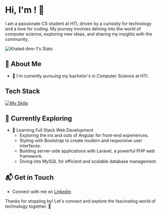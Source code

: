 # Hi, I'm <Khaled>! 👋

I am a passionate CS student at HTI, driven by a curiosity for technology and a love for coding. My journey involves delving into the world of computer science, exploring new ideas, and sharing my insights with the community.

![Khaled-Amr-1's Stats](https://github-readme-stats.vercel.app/api?username=Khaled-Amr-1&theme=vue-dark&show_icons=true&hide_border=true&count_private=true)


## 🚀 About Me

- 🔭 I'm currently pursuing my bachelor's in Computer Science at HTI.


## Tech Stack
[![My Skills](https://skillicons.dev/icons?i=py)](https://skillicons.dev)

## 🌱 Currently Exploring

- 🚀 Learning Full Stack Web Development
  - Exploring the ins and outs of Angular for front-end experiences.
  - Styling with Bootstrap to create modern and responsive user interfaces.
  - Building server-side applications with Laravel, a powerful PHP web framework.
  - Diving into MySQL for efficient and scalable database management.


## 📬 Get in Touch

- Connect with me on [Linkedin](www.linkedin.com/in/khaled-1-amr)


Thanks for stopping by! Let's connect and explore the fascinating world of technology together. 🚀



<!--

Here are some ideas to get you started:

- 🔭 I’m currently working on ...
- 🌱 I’m currently learning ...
- 👯 I’m looking to collaborate on ...
- 🤔 I’m looking for help with ...
- 💬 Ask me about ...
- 📫 How to reach me: ...
- 😄 Pronouns: ...
- ⚡ Fun fact: ...
-->
